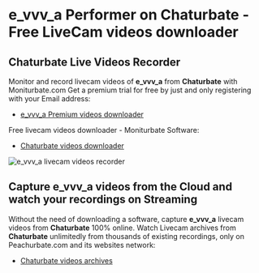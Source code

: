 # e_vvv_a Performer on Chaturbate - Free LiveCam videos downloader

## Chaturbate Live Videos Recorder

Monitor and record livecam videos of **e_vvv_a** from **Chaturbate** with Moniturbate.com
Get a premium trial for free by just and only registering with your Email address:
* [e_vvv_a Premium videos downloader](https://moniturbate.com/request-demo-licence-key.html)

Free livecam videos downloader - Moniturbate Software:
* [Chaturbate videos downloader](https://moniturbate.com/moniturbate-download-software.html)

![e_vvv_a livecam videos recorder](https://peachurnet.com/templates/moniturbate-software.png)


## Capture e_vvv_a videos from the Cloud and watch your recordings on Streaming

Without the need of downloading a software, capture **e_vvv_a** livecam videos from **Chaturbate** 100% online.
Watch Livecam archives from **Chaturbate** unlimitedly from thousands of existing recordings, only on Peachurbate.com and its websites network:
* [Chaturbate videos archives](https://peachurnet.com/)